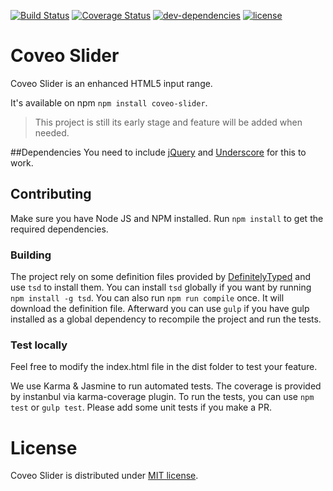[![Build Status](https://img.shields.io/travis/coveo/styleguide.svg?style=flat-square)](https://travis-ci.org/coveo/slider)
[![Coverage Status](https://coveralls.io/repos/coveo/slider/badge.svg?style=flat-square&branch=master&service=github)](https://coveralls.io/github/coveo/slider?branch=master)
[![dev-dependencies](https://img.shields.io/david/dev/coveo/styleguide.svg?style=flat-square)](https://github.com/coveo/slider/blob/master/package.json)
[![license](http://img.shields.io/badge/license-MIT-blue.svg?style=flat-square)](https://github.com/coveo/slider/blob/master/LICENSE)

# Coveo Slider
Coveo Slider is an enhanced HTML5 input range. 

It's available on npm `npm install coveo-slider`.

>This project is still its early stage and feature will be added when needed.

##Dependencies
You need to include [jQuery](https://jquery.com/) and [Underscore](http://underscorejs.org/) for this to work.

## Contributing
Make sure you have Node JS and NPM installed.
Run `npm install` to get the required dependencies.

### Building
The project rely on some definition files provided by [DefinitelyTyped](https://github.com/DefinitelyTyped/DefinitelyTyped) and use `tsd` to install them. You can install `tsd` globally if you want by running `npm install -g tsd`. You can also run `npm run compile` once. It will download the definition file.
Afterward you can use `gulp` if you have gulp installed as a global dependency to recompile the project and run the tests.

### Test locally
Feel free to modify the index.html file in the dist folder to test your feature.

We use Karma & Jasmine to run automated tests. The coverage is provided by instanbul via karma-coverage plugin.
To run the tests, you can use `npm test` or `gulp test`. Please add some unit tests if you make a PR.

# License
Coveo Slider is distributed under [MIT license](https://github.com/Coveo/slider/blob/master/LICENSE).
